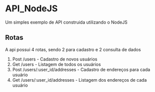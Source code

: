 # API_NodeJS
Um simples exemplo de API construida utilizando o NodeJS

<h2>Rotas</h2>
A api possui 4 rotas, sendo 2 para cadastro e 2 consulta de dados

1. Post /users - Cadastro de novos usuários
2. Get /users - Listagem de todos os usuários
3. Post /users/:user_id/addresses - Cadastro de endereços para cada usuário
4. Get /users/:user_id/addresses - Listagem dos endereços de cada usuário

